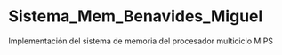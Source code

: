 # Sistema_Mem_Benavides_Miguel
Implementación del sistema de memoria del procesador multiciclo MIPS
